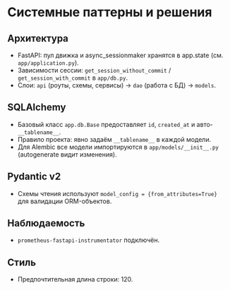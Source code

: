 # Системные паттерны и решения

## Архитектура
- FastAPI: пул движка и async_sessionmaker хранятся в app.state (см. `app/application.py`).
- Зависимости сессии: `get_session_without_commit` / `get_session_with_commit` в `app/db.py`.
- Слои: `api` (роуты, схемы, сервисы) → `dao` (работа с БД) → `models`.

## SQLAlchemy
- Базовый класс `app.db.Base` предоставляет `id`, `created_at` и авто-`__tablename__`.
- Правило проекта: явно задаём `__tablename__` в каждой модели.
- Для Alembic все модели импортируются в `app/models/__init__.py` (autogenerate видит изменения).

## Pydantic v2
- Схемы чтения используют `model_config = {from_attributes=True}` для валидации ORM-объектов.

## Наблюдаемость
- `prometheus-fastapi-instrumentator` подключён.

## Стиль
- Предпочтительная длина строки: 120.
